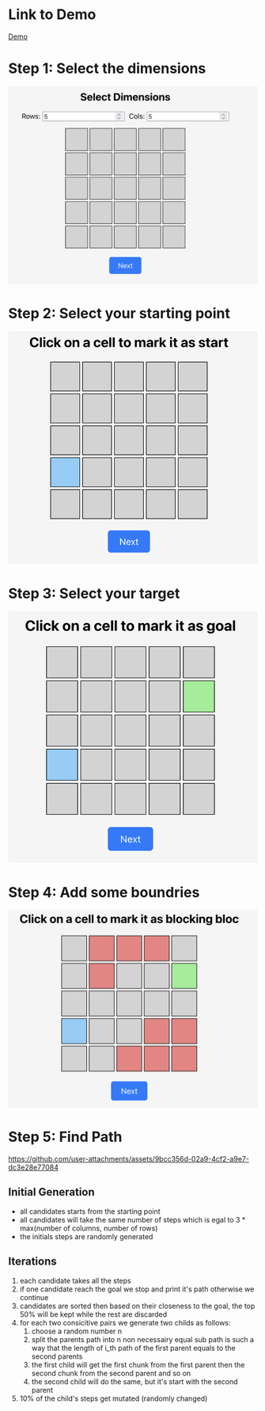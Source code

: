 # Link to Demo

[Demo](https://kurlex.github.io/ag/)

# Step 1: Select the dimensions

![alt text](./public/dim.png)

# Step 2: Select your starting point

![alt text](./public/start.png)

# Step 3: Select your target

![alt text](./public/goal.png)

# Step 4: Add some boundries

![alt text](./public/block.png)

# Step 5: Find Path

https://github.com/user-attachments/assets/9bcc356d-02a9-4cf2-a9e7-dc3e28e77084

## Initial Generation

- all candidates starts from the starting point
- all candidates will take the same number of steps which is egal to 3 \* max(number of columns, number of rows)
- the initials steps are randomly generated

## Iterations

1. each candidate takes all the steps
2. if one candidate reach the goal we stop and print it's path otherwise we continue
3. candidates are sorted then based on their closeness to the goal, the top 50% will be kept while the rest are discarded
4. for each two consicitive pairs we generate two childs as follows:
   1. choose a random number n
   2. split the parents path into n non necessairy equal sub path is such a way that the length of i_th path of the first parent equals to the second parents
   3. the first child will get the first chunk from the first parent then the second chunk from the second parent and so on
   4. the second child will do the same, but it's start with the second parent
5. 10% of the child's steps get mutated (randomly changed)
